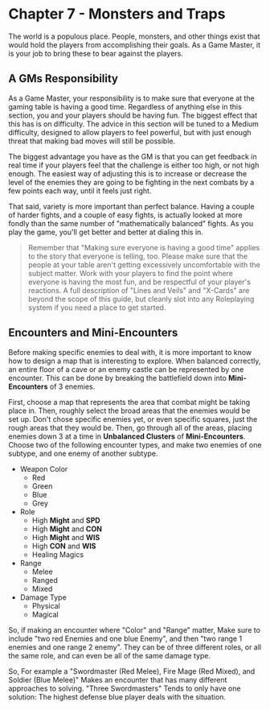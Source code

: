 # Chapter 7 - Monsters and Traps

The world is a populous place. People, monsters, and other things exist that would hold the players from accomplishing their goals. As a Game Master, it is your job to bring these to bear against the players.

## A GMs Responsibility

As a Game Master, your responsibility is to make sure that everyone at the gaming table is having a good time. Regardless of anything else in this section, you and your players should be having fun. The biggest effect that this has is on difficulty. The advice in this section will be tuned to a Medium difficulty, designed to allow players to feel powerful, but with just enough threat that making bad moves will still be possible.

The biggest advantage you have as the GM is that you can get feedback in real time if your players feel that the challenge is either too high, or not high enough. The easiest way of adjusting this is to increase or decrease the level of the enemies they are going to be fighting in the next combats by a few points each way, until it feels just right.

That said, variety is more important than perfect balance. Having a couple of harder fights, and a couple of easy fights, is actually looked at more fondly than the same number of "mathematically balanced" fights. As you play the game, you'll get better and better at dialing this in.

>Remember that "Making sure everyone is having a good time" applies to the story that everyone is telling, too. Please make sure that the people at your table aren't getting excessively uncomfortable with the subject matter. Work with your players to find the point where everyone is having the most fun, and be respectful of your player's reactions. A full description of "Lines and Veils" and "X-Cards" are beyond the scope of this guide, but cleanly slot into any Roleplaying system if you need a place to get started.

## Encounters and Mini-Encounters

Before making specific enemies to deal with, it is more important to know how to design a map that is interesting to explore. When balanced correctly, an entire floor of a cave or an enemy castle can be represented by one encounter. This can be done by breaking the battlefield down into **Mini-Encounters** of 3 enemies.

First, choose a map that represents the area that combat might be taking place in. Then, roughly select the broad areas that the enemies would be set up. Don't chose specific enemies yet, or even specific squares, just the rough areas that they would be. Then, go through all of the areas, placing enemies down 3 at a time in **Unbalanced Clusters** of **Mini-Encounters**. Choose two of the following encounter types, and make two enemies of one subtype, and one enemy of another subtype.

- Weapon Color
  - Red
  - Green
  - Blue
  - Grey
- Role
  - High **Might** and **SPD**
  - High **Might** and **CON**
  - High **Might** and **WIS**
  - High **CON** and **WIS**
  - Healing Magics
- Range
  - Melee
  - Ranged
  - Mixed
- Damage Type
  - Physical
  - Magical

So, if making an encounter where "Color" and "Range" matter, Make sure to include "two red Enemies and one blue Enemy", and then "two range 1 enemies and one range 2 enemy". They can be of three different roles, or all the same role, and can even be all of the same damage type.

So, For example a "Swordmaster (Red Melee), Fire Mage (Red Mixed), and Soldier (Blue Melee)" Makes an encounter that has many different approaches to solving. "Three Swordmasters" Tends to only have one solution: The highest defense blue player deals with the situation.